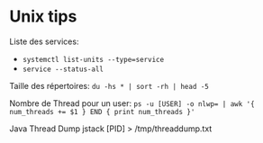 
# Unix tips

Liste des services:
- `systemctl list-units --type=service`
- `service --status-all`

Taille des répertoires: 
`du -hs * | sort -rh | head -5`

Nombre de Thread pour un user:
`ps -u [USER] -o nlwp= | awk '{ num_threads += $1 } END { print num_threads }'`

Java Thread Dump
jstack [PID] > /tmp/threaddump.txt